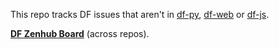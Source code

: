 This repo tracks DF issues that aren't in [df-py](https://github.com/oceanprotocol/df-py), [df-web](https://github.com/oceanprotocol/df-web) or [df-js](https://github.com/oceanprotocol/df-js).

**[DF Zenhub Board](https://app.zenhub.com/workspaces/data-farming-60ddbf267dd0b500137f3c3d/board)** (across repos).
